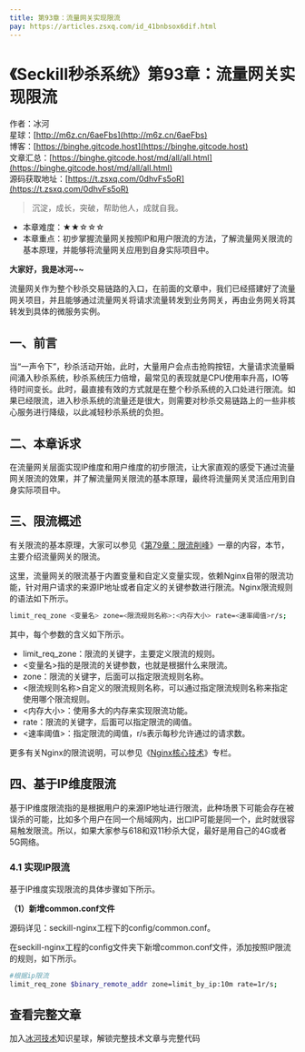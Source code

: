 ```yaml
---
title: 第93章：流量网关实现限流
pay: https://articles.zsxq.com/id_41bnbsox6dif.html
---
```


# 《Seckill秒杀系统》第93章：流量网关实现限流

作者：冰河
<br/>星球：[http://m6z.cn/6aeFbs](http://m6z.cn/6aeFbs)
<br/>博客：[https://binghe.gitcode.host](https://binghe.gitcode.host)
<br/>文章汇总：[https://binghe.gitcode.host/md/all/all.html](https://binghe.gitcode.host/md/all/all.html)
<br/>源码获取地址：[https://t.zsxq.com/0dhvFs5oR](https://t.zsxq.com/0dhvFs5oR)

> 沉淀，成长，突破，帮助他人，成就自我。

* 本章难度：★★☆☆☆
* 本章重点：初步掌握流量网关按照IP和用户限流的方法，了解流量网关限流的基本原理，并能够将流量网关应用到自身实际项目中。

**大家好，我是冰河~~**

流量网关作为整个秒杀交易链路的入口，在前面的文章中，我们已经搭建好了流量网关项目，并且能够通过流量网关将请求流量转发到业务网关，再由业务网关将其转发到具体的微服务实例。

## 一、前言

当“一声令下”，秒杀活动开始，此时，大量用户会点击抢购按钮，大量请求流量瞬间涌入秒杀系统，秒杀系统压力倍增，最常见的表现就是CPU使用率升高，IO等待时间变长。此时，最直接有效的方式就是在整个秒杀系统的入口处进行限流。如果已经限流，进入秒杀系统的流量还是很大，则需要对秒杀交易链路上的一些非核心服务进行降级，以此减轻秒杀系统的负担。

## 二、本章诉求

在流量网关层面实现IP维度和用户维度的初步限流，让大家直观的感受下通过流量网关限流的效果，并了解流量网关限流的基本原理，最终将流量网关灵活应用到自身实际项目中。

## 三、限流概述

有关限流的基本原理，大家可以参见《[第79章：限流削峰](https://articles.zsxq.com/id_ktkdpqp8u1bm.html)》一章的内容，本节，主要介绍流量网关的限流。

这里，流量网关的限流基于内置变量和自定义变量实现，依赖Nginx自带的限流功能，针对用户请求的来源IP地址或者自定义的关键参数进行限流。Nginx限流规则的语法如下所示。

```bash
limit_req_zone <变量名> zone=<限流规则名称>:<内存大小> rate=<速率阈值>r/s;
```

其中，每个参数的含义如下所示。

* limit_req_zone：限流的关键字，主要定义限流的规则。
* <变量名>指的是限流的关键参数，也就是根据什么来限流。
* zone：限流的关键字，后面可以指定限流规则名称。
* <限流规则名称>自定义的限流规则名称，可以通过指定限流规则名称来指定使用哪个限流规则。
* <内存大小>：使用多大的内存来实现限流功能。
* rate：限流的关键字，后面可以指定限流的阈值。
* <速率阈值>：指定限流的阈值，r/s表示每秒允许通过的请求数。

更多有关Nginx的限流说明，可以参见《[Nginx核心技术](https://binghe.gitcode.host/md/core/nginx/2023-07-23-%E3%80%8ANginx%E6%A0%B8%E5%BF%83%E6%8A%80%E6%9C%AF%E3%80%8B%E7%AC%AC01%E7%AB%A0-%E5%AE%89%E8%A3%85Nginx.html)》专栏。

## 四、基于IP维度限流

基于IP维度限流指的是根据用户的来源IP地址进行限流，此种场景下可能会存在被误杀的可能，比如多个用户在同一个局域网内，出口IP可能是同一个，此时就很容易触发限流。所以，如果大家参与618和双11秒杀大促，最好是用自己的4G或者5G网络。

### 4.1 实现IP限流

基于IP维度实现限流的具体步骤如下所示。

**（1）新增common.conf文件**

源码详见：seckill-nginx工程下的config/common.conf。

在seckill-nginx工程的config文件夹下新增common.conf文件，添加按照IP限流的规则，如下所示。

```bash
#根据ip限流
limit_req_zone $binary_remote_addr zone=limit_by_ip:10m rate=1r/s;
```
## 查看完整文章

加入[冰河技术](http://m6z.cn/6aeFbs)知识星球，解锁完整技术文章与完整代码